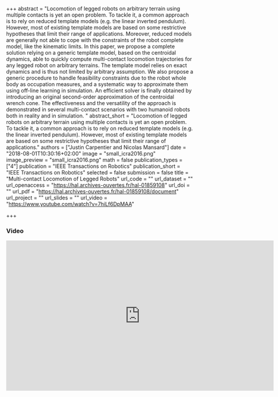 +++
abstract = "Locomotion of legged robots on arbitrary terrain using multiple contacts is yet an open problem. To tackle it, a common approach is to rely on reduced template models (e.g. the linear inverted pendulum). However, most of existing template models are based on some restrictive hypotheses that limit their range of applications. Moreover, reduced models are generally not able to cope with the constraints of the robot complete model, like the kinematic limits. In this paper, we propose a complete solution relying on a generic template model, based on the centroidal dynamics, able to quickly compute multi-contact locomotion trajectories for any legged robot on arbitrary terrains. The template model relies on exact dynamics and is thus not limited by arbitrary assumption. We also propose a generic procedure to handle feasibility constraints due to the robot whole body as occupation measures, and a systematic way to approximate them using off-line learning in simulation. An efficient solver is finally obtained by introducing an original second-order approximation of the centroidal wrench cone. The effectiveness and the versatility of the approach is demonstrated in several multi-contact scenarios with two humanoid robots both in reality and in simulation. "
abstract_short = "Locomotion of legged robots on arbitrary terrain using multiple contacts is yet an open problem. To tackle it, a common approach is to rely on reduced template models (e.g. the linear inverted pendulum). However, most of existing template models are based on some restrictive hypotheses that limit their range of applications." 
authors = ["Justin Carpentier and Nicolas Mansard"]
date = "2018-08-01T10:30:16+02:00"
image = "small_icra2016.png"
image_preview = "small_icra2016.png"
math = false
publication_types = ["4"]
publication = "IEEE Transactions on Robotics"
publication_short = "IEEE Transactions on Robotics"
selected = false
submission = false
title = "Multi-contact Locomotion of Legged Robots"
url_code = ""
url_dataset = ""
url_openaccess = "https://hal.archives-ouvertes.fr/hal-01859108"
url_doi = ""
url_pdf = "https://hal.archives-ouvertes.fr/hal-01859108/document"
url_project = ""
url_slides = ""
url_video = "https://www.youtube.com/watch?v=7hiLf6DpMAA"

+++

### Video ###

<center><iframe width="720" height="405" src="https://www.youtube.com/embed/7hiLf6DpMAA" frameborder="0" allowfullscreen></iframe></center>
</br>


